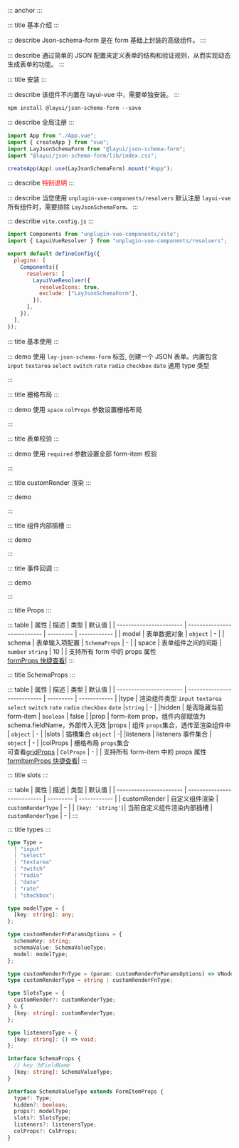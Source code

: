 ::: anchor
:::

::: title 基本介绍
:::

::: describe Json-schema-form 是在 form 基础上封装的高级组件。
:::

::: describe 通过简单的 JSON 配置来定义表单的结构和验证规则，从而实现动态生成表单的功能。
:::

::: title 安装
:::

::: describe 该组件不内置在 layui-vue 中，需要单独安装。
:::

```
npm install @layui/json-schema-form --save
```

::: describe 全局注册
:::

```js
import App from "./App.vue";
import { createApp } from "vue";
import LayJsonSchemaForm from "@layui/json-schema-form";
import "@layui/json-schema-form/lib/index.css";

createApp(App).use(LayJsonSchemaForm).mount("#app");
```

::: describe <font color="red">特别说明</font>
:::

::: describe 当您使用 `unplugin-vue-components/resolvers` 默认注册 `layui-vue` 所有组件时，需要排除 `LayJsonSchemaForm。`
:::

::: describe `vite.config.js`
:::

```js
import Components from "unplugin-vue-components/vite";
import { LayuiVueResolver } from "unplugin-vue-components/resolvers";

export default defineConfig({
  plugins: [
    Components({
      resolvers: [
        LayuiVueResolver({
          resolveIcons: true,
          exclude: ["LayJsonSchemaForm"],
        }),
      ],
    }),
  ],
});
```

::: title 基本使用
:::

::: demo 使用 `lay-json-schema-form` 标签, 创建一个 JSON 表单。内置包含 `input` `textarea` `select` `switch` `rate` `radio` `checkbox` `date` 通用 type 类型

<template>
  <lay-json-schema-form :model="form" :schema="schema1" ></lay-json-schema-form>
  <lay-button type="primary" @click="submit1">提交</lay-button>
</template>

<script setup>
import { ref, reactive } from 'vue';
import { layer } from '@layui/layer-vue'

const form = reactive({
  name: '凡凡',
  password: '',
  like: '',
  textarea: '',
  switch: true,
  date: '',
  rate: 0,
  radio: 0,
  checkbox: [0]
})

const schema1 = reactive({
  name: {
    label: '姓名',
    type: 'input',
    props: {
      type: 'text',
      placeholder: '请输入姓名',
    }
  },
  password: {
    label: '密码',
    type: 'input',
    props: {
      autocomplete: "off",
      type: 'password',
      placeholder: '请输入密码',
    }
  },
  like: {
    label: '爱好',
    type: 'select',
    props: {
      options: [
        { label: '唱', value: '1' },
        { label: '跳', value: '2' },
        { label: 'rap', value: '3' },
        { label: '篮球', value: '4' }
      ],
      placeholder: '请选择爱好',
    }
  },
  remark: {
    label: '备注',
    type: 'textarea',
    props: {
      placeholder: '请输入备注',
    }
  },
  switch: {
    label: '备注',
    type: 'switch',
    props: {
    }
  },
  rate: {
    label: '评分',
    type: 'rate',
    props: {
    }
  },
  date: {
    label: '日期-date',
    type: 'date',
    props: {
      type: 'date'
    }
  },
  date1: {
    label: '日期-datetime',
    type: 'date',
    props: {
      type: 'datetime'
    }
  },
  radio: {
    label: '单选',
    type: 'radio',
    props: {
      options: [
        {
          label: "运动",
          value: 0,
        },
        {
          label: "编码",
          value: 1,
        },
        {
          label: "运动",
          value: 2,
        },
      ],
    }
  },
  radio1: {
    label: '单选-button',
    type: 'radio',
    props: {
      button: true,
      options: [
        {
          label: "运动",
          value: 0,
        },
        {
          label: "编码",
          value: 1,
        },
        {
          label: "运动",
          value: 2,
        },
      ],
    }
  },
  checkbox: {
    label: '多选',
    type: 'checkbox',
    props: {
      options: [
        {
          label: "运动",
          value: 0,
          skin: "primary"
        },
        {
          label: "编码",
          value: 1,
        },
        {
          label: "运动",
          value: 2,
        },
      ],
    }
  },
})


const submit1 = () => {
  layer.msg(`${JSON.stringify(form)}`, { time: 2000 });
}
</script>

:::

::: title 栅格布局
:::

::: demo 使用 `space` `colProps` 参数设置栅格布局

<template>
  <lay-json-schema-form :space="space" :schema="schema2"></lay-json-schema-form>
</template>

<script setup>
import {ref, reactive} from 'vue'

const space = ref(20)

const schema2 = reactive({
  text1: {
    label: '栅格布局12',
    type: 'input',
    props: {
      type: 'text',
      placeholder: '请输入姓名',
    },
    colProps: {
      md: 12
    }
  },
  text2: {
    label: '栅格布局12',
    type: 'input',
    props: {
      type: 'text',
      placeholder: '请输入姓名',
    },
    colProps: {
      md: 12
    }
  },
  text3: {
    label: '栅格布局6',
    type: 'input',
    props: {
      type: 'text',
      placeholder: '请输入姓名',
    },
    colProps: {
      md: 6
    }
  },
  text4: {
    label: '栅格布局6',
    type: 'input',
    props: {
      type: 'text',
      placeholder: '请输入姓名',
    },
    colProps: {
      md: 6
    }
  },
  text5: {
    label: '栅格布局6',
    type: 'input',
    props: {
      type: 'text',
      placeholder: '请输入姓名',
    },
    colProps: {
      md: 6
    }
  },
  text6: {
    label: '栅格布局6',
    type: 'input',
    props: {
      type: 'text',
      placeholder: '请输入姓名',
    },
    colProps: {
      md: 6
    }
  },
})

</script>

:::

::: title 表单校验
:::

::: demo 使用 `required` 参数设置全部 form-item 校验

<template>
  <lay-json-schema-form ref="formRef3" :model="form3" :schema="schema3" required></lay-json-schema-form>
   <div style="text-align: center">
    <lay-button @click="submit3" type="primary">提交</lay-button>
    <lay-button @click="reset3">重置表单</lay-button>
    <lay-button @click="clear3">清除校验</lay-button>
  </div>
</template>

<script setup>
import {ref, reactive} from 'vue'
const formRef3 = ref()

const form3 = reactive({
  name: '',
  password: '',
})

const schema3 = reactive({
  name: {
    label: '姓名',
    type: 'input',
    props: {
      type: 'text',
      placeholder: '请输入姓名',
    }
  },
  password: {
    label: '密码',
    type: 'input',
    props: {
      type: 'password',
      autocomplete: "off",
      placeholder: '请输入密码',
    }
  },
})

const submit3 = () => {
  formRef3.value.validate()
}

const reset3 = () => {
  formRef3.value.resetFields()
}

const clear3 = () => {
  formRef3.value.clearValidate()
}
</script>

:::

::: title customRender 渲染
:::

::: demo

<template>
  <lay-json-schema-form :model="form4" :schema="schema4">
    <template #string="{schemaKey, schemaValue, model}">
      <lay-input>
        <template #suffix>
          input后置插槽
        </template>
      </lay-input>
    </template>
  </lay-json-schema-form>
</template>

<script setup>
import {ref, reactive, h} from 'vue'

const form4 = reactive({
  customRender1: 'string'
})

const schema4 = reactive({
  customRender1: {
    label: '参数为string',
    slots: {
      customRender: 'string'
    }
  },
  customRender2: {
    label: '参数为function',
    slots: {
      customRender: ({schemaKey, schemaValue, model}) => h('div', {style: 'height: 200px;background-color: var(--button-primary-background-color);'}, [h('p', {}, 'schemaKey: ' + JSON.stringify(schemaKey)),h('p', {}, 'schemaValue: ' + JSON.stringify(schemaValue)), h('p', {}, 'model: ' + JSON.stringify(model))])
    }
  },
  
})

</script>

:::

::: title 组件内部插槽
:::

::: demo

<template>
  <lay-json-schema-form :model="form7" :schema="schema7">
    <template #inputPrepend="{ disabled }">
      disabled: {{ disabled }} input前置插槽
    </template>
    <template #inputSuffix> input后置插槽 </template>
    <template #selectHeader>
      <div style="padding: 10px">
        <lay-checkbox
          v-model="checkboxValue"
          skin="primary"
          :isIndeterminate="isIndeterminate"
          @change="hanldeChange"
          value="1"
          >全选</lay-checkbox
        >
      </div>
    </template>
  </lay-json-schema-form>
</template>

<script setup>
import { ref, reactive, h, watch } from "vue";

const checkboxValue = ref(false);
const isIndeterminate = ref(false);

const form7 = reactive({
  test1: "string",
  select: [],
});

const schema7 = reactive({
  test1: {
    label: "输入框插槽",
    type: "input",
    slots: {
      prepend: "inputPrepend",
      suffix: ({schemaKey, schemaValue, model}) => {
        return h("div", { style: { color: "red" } }, "123");
      },
    },
    props: {
      disabled: true,
      type: "text",
    },
  },
  select: {
    label: "下拉框插槽",
    type: "select",
    slots: {
      header: "selectHeader",
    },
    props: {
      multiple: true,
      options: [
        { label: "唱", value: "1" },
        { label: "跳", value: "2" },
        { label: "rap", value: "3" },
        { label: "篮球", value: "4" },
      ],
    },
  },
});

watch(
  () => form7.select,
  (val) => {
    console.log(val, "val>>");

    if (val.length === 0) {
      checkboxValue.value = false;
      isIndeterminate.value = false;
    } else if (val.length === 4) {
      checkboxValue.value = true;
      isIndeterminate.value = false;
    } else {
      checkboxValue.value = true;
      isIndeterminate.value = true;
    }
  }
);

const hanldeChange = (v) => {
  isIndeterminate.value = false;
  if (v) {
    form7.select = ["1", "2", "3", "4"];
  } else {
    form7.select = [];
  }
};
</script>

:::

::: title 事件回调
:::

::: demo

<template>
  model: {{form5}}
  <lay-json-schema-form label-width="200" :model="form5" :schema="schema5" />
</template>

<script setup>
import {ref, reactive} from 'vue'

const form5 = reactive({
  input: '',
  select: ''
})

const schema5 = reactive({
  input: {
    label: '输入框-input事件',
    type: 'input',
    props: {
      type: 'text',
    },
    listeners: {
      onInput: (v) => {
        console.log(v, 'input')
      }
    }
  },
  select: {
    label: 'select-change事件',
    type: 'select',
    props: {
      options: [
        {
          label: '唱',
          value: '1'
        },
        {
          label: '跳',
          value: '2'
        },
        {
          label: 'rep',
          value: '3'
        },
        {
          label: '篮球',
          value: '4'
        }
      ],
    },
    listeners: {
      onChange: (v) => {
        console.log(v, 'select-change')
      }
    }
  }
})

</script>

:::

::: title Props
:::

::: table
| 属性 | 描述 | 类型 | 默认值 |
| ----------------------- | --------------------------- | --------- | ------------ |
| model | 表单数据对象 | `object` | - |
| schema | 表单输入项配置 | `SchemaProps` | - |
| space | 表单组件之间的间距 | `number` `string` | 10 |
| 支持所有 form 中的 props 属性<br>[formProps 快捷查看](http://www.layui-vue.com/zh-CN/components/form)|
:::

::: title SchemaProps
:::

::: table
| 属性 | 描述 | 类型 | 默认值 |
| ----------------------- | --------------------------- | --------- | ------------ |
|type | 渲染组件类型 `input` `textarea` `select` `switch` `rate` `radio` `checkbox` `date` |`string` | - |
|hidden | 是否隐藏当前 form-item | `boolean` | false |
|prop | form-item prop，组件内部赋值为 schema.fieldName，外部传入无效
|props | 组件 `props`集合，透传至渲染组件中 | `object` | - |
|slots | 插槽集合 `object` | -|
|listeners | listeners 事件集合 | `object` | - |
|colProps | 栅格布局 `props`集合<br>可查看[gridProps](http://www.layui-vue.com/zh-CN/components/grid) | `ColProps` | - |
| 支持所有 form-item 中的 props 属性<br>[formItemProps 快捷查看](https://www.layui-vue.com/zh-CN/components/form#表单项(form-item)属性)|
:::

::: title slots
:::

::: table
| 属性 | 描述 | 类型 | 默认值 |
| ----------------------- | --------------------------- | --------- | ------------ |
| customRender | 自定义组件渲染 | `customRenderType` | - |
| `[key: 'string']`| 当前自定义组件渲染内部插槽 | `customRenderType` | - |
:::

::: title types
:::

```ts
type Type =
  | "input"
  | "select"
  | "textarea"
  | "switch"
  | "radio"
  | "date"
  | "rate"
  | "checkbox";

type modelType = {
  [key: string]: any;
};

type customRenderFnParamsOptions = {
  schemaKey: string;
  schemaValue: SchemaValueType;
  model: modelType;
};

type customRenderFnType = (param: customRenderFnParamsOptions) => VNode;
type customRenderType = string | customRenderFnType;

type SlotsType = {
  customRender?: customRenderType;
} & {
  [key: string]: customRenderType;
};

type listenersType = {
  [key: string]: () => void;
};

interface SchemaProps {
  // key 为FieldName
  [key: string]: SchemaValueType;
}

interface SchemaValueType extends FormItemProps {
  type?: Type;
  hidden?: boolean;
  props?: modelType;
  slots?: SlotsType;
  listeners?: listenersType;
  colProps?: ColProps;
}
```
